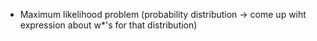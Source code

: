 - Maximum likelihood problem (probability distribution -> come up wiht expression about w*'s for that distribution)
